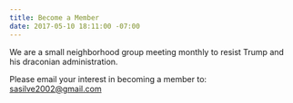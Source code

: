 ```yaml
---
title: Become a Member
date: 2017-05-10 18:11:00 -07:00
---
```


We are a small neighborhood group meeting monthly to resist Trump and his draconian administration.

Please email your interest in becoming a member to:
[sasilve2002@gmail.com](http://sasilve2002@gmail.com)
